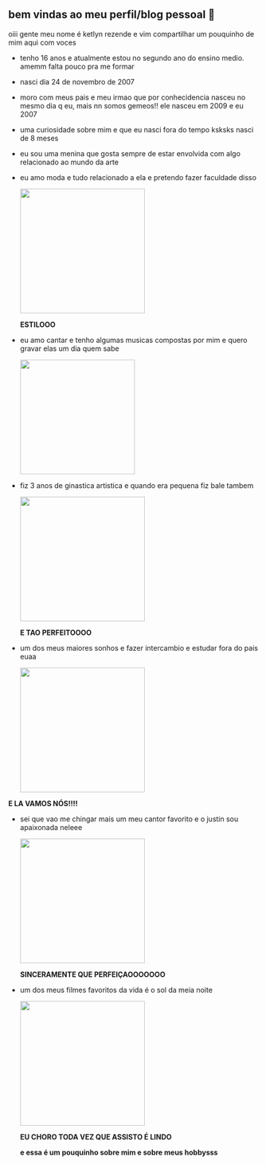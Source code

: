 ## bem vindas ao meu perfil/blog pessoal 💙


oiii gente meu nome é ketlyn rezende e vim compartilhar um pouquinho de mim aqui com voces
- tenho 16 anos e atualmente estou no segundo ano do ensino medio. amemm falta pouco pra me formar
- nasci dia 24 de novembro de 2007
-  moro com meus pais e meu irmao que por conhecidencia nasceu no mesmo dia q eu, mais nn somos gemeos!! ele nasceu em 2009 e eu 2007
-  uma curiosidade sobre mim e que eu nasci fora do tempo ksksks nasci de 8 meses 

- eu sou uma menina que gosta sempre de estar envolvida com algo relacionado ao mundo da arte
-  eu amo moda e tudo relacionado a ela e pretendo fazer faculdade disso

   <img src="https://media.tenor.com/quTfIiWenpIAAAAM/turkish-designers-runway.gif" width="250">
 
   **ESTILOOO**

  
-  eu amo cantar e tenho algumas musicas compostas por mim e quero gravar elas um dia quem sabe

    <img src="https://media.tenor.com/J_UnUxeWU7IAAAAM/hairflip-singing.gif" width="230">


     



    
- fiz 3 anos de ginastica artistica e quando era pequena fiz bale tambem

     <img src="https://media1.tenor.com/m/blUOW0bxMfEAAAAC/ballet.gif " width="250">

  **E TAO PERFEITOOOO**










  



-  um dos meus maiores sonhos e fazer intercambio e estudar fora do pais euaa
    
   <img src="https://media.tenor.com/6W2DkW_VL1EAAAAM/nicki-minaj-instagram.gif " width="250">

  **E LA VAMOS NÓS!!!!**


  
 


-  sei que vao me chingar mais um meu cantor favorito e o justin sou apaixonada neleee
  
    <img src="https://media.tenor.com/TWQ581d3438AAAAM/cocky-justin-beiber.gif " width="250">
    
    **SINCERAMENTE QUE PERFEIÇAOOOOOOO**

- um dos meus filmes favoritos da vida é o sol da meia noite
 
    <img src="https://media.tenor.com/sNjUhgnZLlYAAAAM/miss-you-midnight-sun.gif " width="250">

    **EU CHORO TODA VEZ QUE ASSISTO É LINDO**

  **e essa é um pouquinho sobre mim e sobre meus hobbysss**

     
 
   
 

  

